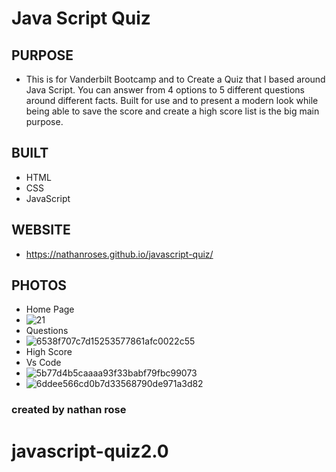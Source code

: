 # Java Script Quiz

## PURPOSE

- This is for Vanderbilt Bootcamp and to Create a Quiz that I based around Java Script. You can answer from 4 options to 5 different questions around different facts. Built for use and to present a modern look while being able to save the score and create a high score list is the big main purpose.

## BUILT

- HTML
- CSS
- JavaScript

## WEBSITE

- https://nathanroses.github.io/javascript-quiz/

## PHOTOS

- Home Page
- ![21](https://user-images.githubusercontent.com/87315662/133068823-e41300d2-4520-4865-8ec3-59d74e39483e.png)
- Questions
- ![6538f707c7d15253577861afc0022c55](https://user-images.githubusercontent.com/87315662/133068864-f8879979-5c41-4c81-a5ae-394b5016bcc9.png)
- High Score
- Vs Code
-  ![5b77d4b5caaaa93f33babf79fbc99073](https://user-images.githubusercontent.com/87315662/133024931-c0a5995f-5ca1-4da0-ba2e-2cc27755e377.png)
-  ![6ddee566cd0b7d33568790de971a3d82](https://user-images.githubusercontent.com/87315662/133068963-2b2f0dd3-7bf9-4610-ab11-e91a5dad95e9.png)
### created by nathan rose
# javascript-quiz2.0
